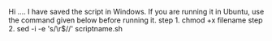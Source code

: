 Hi ....
I have saved the script in Windows. If you are running it in Ubuntu, use the command given below before running it.
step 1. chmod +x filename
step 2. sed -i -e 's/\r$//' scriptname.sh 
